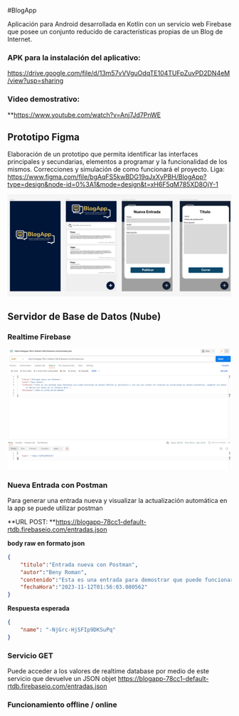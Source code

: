 
#BlogApp

Aplicación para Android desarrollada en Kotlin con un servicio web Firebase que
posee un conjunto reducido de características propias de un Blog de Internet.

###  APK para la instalación del aplicativo:
https://drive.google.com/file/d/13m57vVVguOdqTE104TUFpZuvPD2DN4eM/view?usp=sharing

###  Video demostrativo:
**https://www.youtube.com/watch?v=Anj7Jd7PnWE

## Prototipo Figma
Elaboración de un prototipo que permita identificar las interfaces principales y secundarias, elementos a programar y la funcionalidad de los mismos. Correcciones y simulación de como funcionará el proyecto.
Liga: https://www.figma.com/file/bgAqFS5kwBDG19qJxXyPBH/BlogApp?type=design&node-id=0%3A1&mode=design&t=xH6F5qM785XD8OjY-1

[![figma](https://github.com/profebeny/BlogApp/blob/master/assets/figma.png "figma")](https://github.com/profebeny/BlogApp/blob/master/assets/figma.png "figma")

## Servidor de Base de Datos (Nube)
###  Realtime Firebase
[![firebase](https://github.com/profebeny/BlogApp/blob/master/assets/postman.png "firebase")](https://github.com/profebeny/BlogApp/blob/master/assets/postman.png "firebase")


###  Nueva Entrada con Postman
Para generar una entrada nueva y visualizar la actualización automática en la app se puede utilizar postman

**URL POST:
**https://blogapp-78cc1-default-rtdb.firebaseio.com/entradas.json

**body raw en formato json**
```json
{
    "titulo":"Entrada nueva con Postman",
    "autor":"Beny Roman",
    "contenido":"Esta es una entrada para demostrar que puede funcionar de manera offline el aplicativo y una vez que cuenta con conexión se actualizará de manera automática, cargando los datos en SQLite por medio de la librería Room ",
    "fechaHora":"2023-11-12T01:56:03.080562"
}
```
**Respuesta esperada**
```json
{
    "name": "-NjGrc-HjSFIp9DKSuPq"
}
```

###  Servicio GET
Puede acceder a los valores de realtime database por medio de este servicio que devuelve un JSON objet
https://blogapp-78cc1-default-rtdb.firebaseio.com/entradas.json


###  Funcionamiento offline / online

